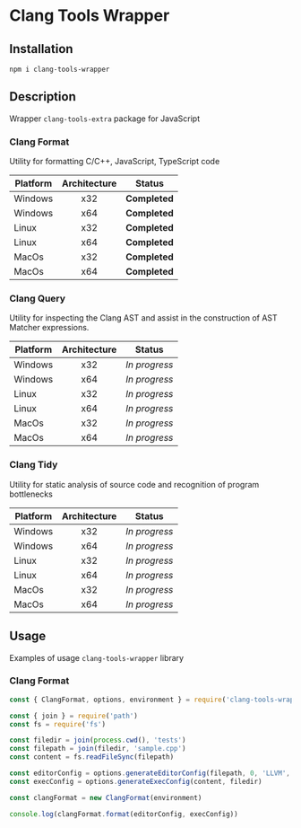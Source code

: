 # Clang Tools Wrapper

## Installation

`npm i clang-tools-wrapper`

## Description

Wrapper `clang-tools-extra` package for JavaScript

### Clang Format

Utility for formatting C/C++, JavaScript, TypeScript code

| Platform | Architecture | Status        |
| -------- | :----------: | ------------- |
| Windows  |     x32      | **Completed** |
| Windows  |     x64      | **Completed** |
| Linux    |     x32      | **Completed** |
| Linux    |     x64      | **Completed** |
| MacOs    |     x32      | **Completed** |
| MacOs    |     x64      | **Completed** |

### Clang Query

Utility for inspecting the Clang AST and assist in the construction of AST Matcher expressions.

| Platform | Architecture | Status        |
| -------- | :----------: | ------------- |
| Windows  |     x32      | _In progress_ |
| Windows  |     x64      | _In progress_ |
| Linux    |     x32      | _In progress_ |
| Linux    |     x64      | _In progress_ |
| MacOs    |     x32      | _In progress_ |
| MacOs    |     x64      | _In progress_ |

### Clang Tidy

Utility for static analysis of source code and recognition of program bottlenecks

| Platform | Architecture | Status        |
| -------- | :----------: | ------------- |
| Windows  |     x32      | _In progress_ |
| Windows  |     x64      | _In progress_ |
| Linux    |     x32      | _In progress_ |
| Linux    |     x64      | _In progress_ |
| MacOs    |     x32      | _In progress_ |
| MacOs    |     x64      | _In progress_ |

## Usage

Examples of usage `clang-tools-wrapper` library

### Clang Format

```javascript
const { ClangFormat, options, environment } = require('clang-tools-wrapper')

const { join } = require('path')
const fs = require('fs')

const filedir = join(process.cwd(), 'tests')
const filepath = join(filedir, 'sample.cpp')
const content = fs.readFileSync(filepath)

const editorConfig = options.generateEditorConfig(filepath, 0, 'LLVM', 'Google')
const execConfig = options.generateExecConfig(content, filedir)

const clangFormat = new ClangFormat(environment)

console.log(clangFormat.format(editorConfig, execConfig))
```
